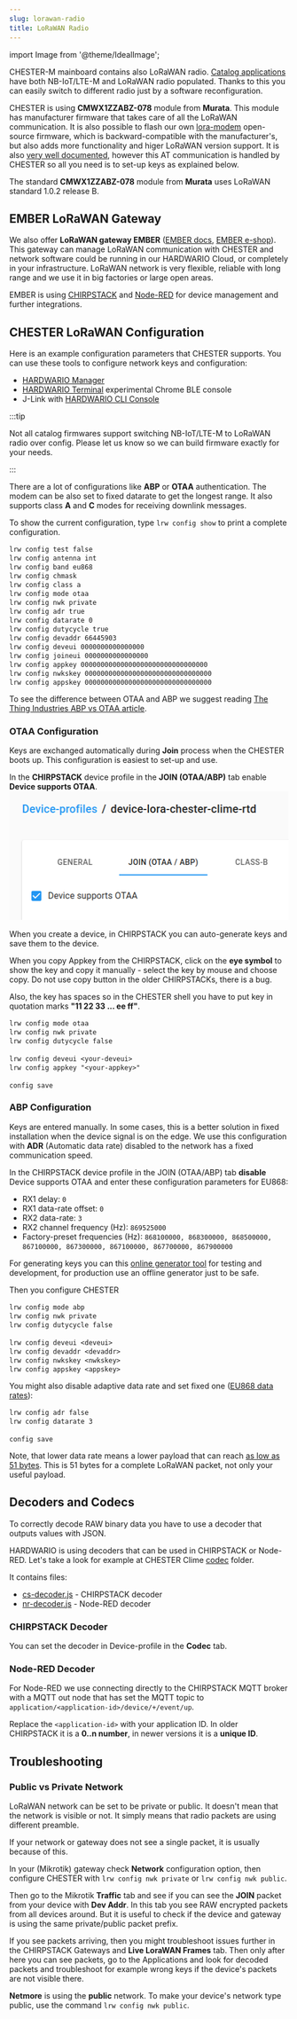 ```yaml
---
slug: lorawan-radio
title: LoRaWAN Radio
---
```

import Image from '@theme/IdealImage';

CHESTER-M mainboard contains also LoRaWAN radio. [Catalog applications](catalog-applications/index.md) have both NB-IoT/LTE-M and LoRaWAN radio populated. Thanks to this you can easily switch to different radio just by a software reconfiguration.

CHESTER is using **CMWX1ZZABZ-078** module from **Murata**. This module has manufacturer firmware that takes care of all the LoRaWAN communication. It is also possible to flash our own [lora-modem](https://github.com/hardwario/lora-modem) open-source firmware, which is backward-compatible with the manufacturer's, but also adds more functionality and higer LoRaWAN version support. It is also [very well documented](https://github.com/hardwario/lora-modem/wiki/AT-Command-Interface), however this AT communication is handled by CHESTER so all you need is to set-up keys as explained below.

The standard **CMWX1ZZABZ-078** module from **Murata** uses LoRaWAN standard 1.0.2 release B.

## EMBER LoRaWAN Gateway

We also offer **LoRaWAN gateway EMBER** ([EMBER docs](../../ember), [EMBER e-shop](https://shop.hardwario.com/ember/)). This gateway can manage LoRaWAN communication with CHESTER and network software could be running in our HARDWARIO Cloud, or completely in your infrastructure. LoRaWAN network is very flexible, reliable with long range and we use it in big factories or large open areas.

EMBER is using [CHIRPSTACK](https://www.chirpstack.io/) and [Node-RED](https://nodered.org/) for device management and further integrations.

## CHESTER LoRaWAN Configuration

Here is an example configuration parameters that CHESTER supports. You can use these tools to configure network keys and configuration:
- [HARDWARIO Manager](../platform-connectivity/hardwario-manager.md)
- [HARDWARIO Terminal](https://terminal.hardwario.com/) experimental Chrome BLE console
- J-Link with [HARDWARIO CLI Console](../developer-tools/command-line-tools.md#interactive-console)

:::tip

Not all catalog firmwares support switching NB-IoT/LTE-M to LoRaWAN radio over config. Please let us know so we can build firmware exactly for your needs.

:::

There are a lot of configurations like **ABP** or **OTAA** authentication. The modem can be also set to fixed datarate to get the longest range. It also supports class **A** and **C** modes for receiving downlink messages.

To show the current configuration, type `lrw config show` to print a complete configuration.

```
lrw config test false
lrw config antenna int
lrw config band eu868
lrw config chmask
lrw config class a
lrw config mode otaa
lrw config nwk private
lrw config adr true
lrw config datarate 0
lrw config dutycycle true
lrw config devaddr 66445903
lrw config deveui 0000000000000000
lrw config joineui 0000000000000000
lrw config appkey 00000000000000000000000000000000
lrw config nwkskey 00000000000000000000000000000000
lrw config appskey 00000000000000000000000000000000
```

To see the difference between OTAA and ABP we suggest reading [The Thing Industries ABP vs OTAA article](https://www.thethingsindustries.com/docs/devices/abp-vs-otaa/).

### OTAA Configuration

Keys are exchanged automatically during **Join** process when the CHESTER boots up.
This configuration is easiest to set-up and use.

In the **CHIRPSTACK** device profile in the **JOIN (OTAA/ABP)** tab enable **Device supports OTAA**.
![Enable Device support OTAA in CHIRPSTACK Device Profile](lorawan-chirpstack-device-profile-otaa.png)

When you create a device, in CHIRPSTACK you can auto-generate keys and save them to the device.

When you copy Appkey from the CHIRPSTACK, click on the **eye symbol** to show the key and copy it manually - select the key by mouse and choose copy. Do not use copy button in the older CHIRPSTACKs, there is a bug.

Also, the key has spaces so in the CHESTER shell you have to put key in quotation marks **"11 22 33 ... ee ff"**.

```
lrw config mode otaa
lrw config nwk private
lrw config dutycycle false

lrw config deveui <your-deveui>
lrw config appkey "<your-appkey>"

config save
```

### ABP Configuration

Keys are entered manually. In some cases, this is a better solution in fixed installation when the device signal is on the edge.
We use this configuration with **ADR** (Automatic data rate) disabled to the network has a fixed communication speed.

In the CHIRPSTACK device profile in the JOIN (OTAA/ABP) tab **disable** Device supports OTAA and enter these configuration parameters for EU868:

- RX1 delay: `0`
- RX1 data-rate offset: `0`
- RX2 data-rate: `3`
- RX2 channel frequency (Hz): `869525000`
- Factory-preset frequencies (Hz): `868100000, 868300000, 868500000, 867100000, 867300000, 867100000, 867700000, 867900000`

For generating keys you can this [online generator tool](https://loratools.nl/#/keys) for testing and development, for production use an offline generator just to be safe.

Then you configure CHESTER

```
lrw config mode abp
lrw config nwk private
lrw config dutycycle false

lrw config deveui <deveui>
lrw config devaddr <devaddr>
lrw config nwkskey <nwkskey>
lrw config appskey <appskey>
```


You might also disable adaptive data rate and set fixed one ([EU868 data rates](https://www.thethingsnetwork.org/docs/lorawan/regional-parameters/#eu863-870-data-rates)):

```
lrw config adr false
lrw config datarate 3

config save
```

Note, that lower data rate means a lower payload that can reach [as low as 51 bytes](https://www.thethingsnetwork.org/docs/lorawan/regional-parameters/#eu863-870-maximum-payload-size). This is 51 bytes for a complete LoRaWAN packet, not only your useful payload.

## Decoders and Codecs

To correctly decode RAW binary data you have to use a decoder that outputs values with JSON.

HARDWARIO is using decoders that can be used in CHIRPSTACK or Node-RED. Let's take a look for example at CHESTER Clime [codec](https://github.com/hardwario/chester-sdk/tree/main/applications/clime/codec) folder.

It contains files:

- [cs-decoder.js](https://github.com/hardwario/chester-sdk/blob/main/applications/clime/codec/cs-decoder.js) - CHIRPSTACK decoder
- [nr-decoder.js](https://github.com/hardwario/chester-sdk/blob/main/applications/clime/codec/nr-decoder.js) - Node-RED decoder

### CHIRPSTACK Decoder

You can set the decoder in Device-profile in the **Codec** tab.

### Node-RED Decoder

For Node-RED we use connecting directly to the CHIRPSTACK MQTT broker with a MQTT out node that has set the MQTT topic to `application/<application-id>/device/+/event/up`.

Replace the `<application-id>` with your application ID. In older CHIRPSTACK it is a **0..n number**, in newer versions it is a **unique ID**.

## Troubleshooting

### Public vs Private Network

LoRaWAN network can be set to be private or public. It doesn't mean that the network is visible or not. It simply means that radio packets are using different preamble.

If your network or gateway does not see a single packet, it is usually because of this.

In your (Mikrotik) gateway check **Network** configuration option, then configure CHESTER with `lrw config nwk private` or `lrw config nwk public`.

Then go to the Mikrotik **Traffic** tab and see if you can see the **JOIN** packet from your device with **Dev Addr**. In this tab you see RAW encrypted packets from all devices around.
But it is useful to check if the device and gateway is using the same private/public packet prefix.

If you see packets arriving, then you might troubleshoot issues further in the CHIRPSTACK Gateways and **Live LoraWAN Frames** tab. Then only after here you can see packets, go to the Applications and look for decoded packets and troubleshoot for example wrong keys if the device's packets are not visible there.

**Netmore** is using the **public** network. To make your device's network type public, use the command `lrw config nwk public`.
